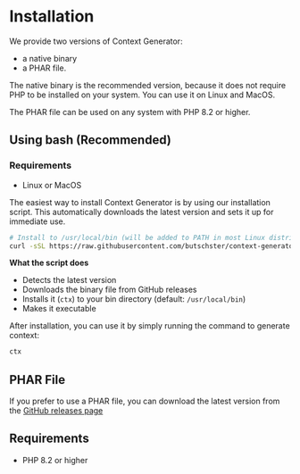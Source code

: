 # Installation

We provide two versions of Context Generator: 
 - a native binary
 - a PHAR file. 

The native binary is the recommended version, because it does not require PHP to be installed on your system. You can 
use it on Linux and MacOS. 

The PHAR file can be used on any system with PHP 8.2 or higher.

## Using bash (Recommended)

### Requirements

- Linux or MacOS

The easiest way to install Context Generator is by using our installation script. This automatically downloads the
latest version and sets it up for immediate use.

```bash
# Install to /usr/local/bin (will be added to PATH in most Linux distributions)
curl -sSL https://raw.githubusercontent.com/butschster/context-generator/main/download-latest.sh | sh
```

**What the script does**

- Detects the latest version
- Downloads the binary file from GitHub releases
- Installs it (`ctx`) to your bin directory (default: `/usr/local/bin`)
- Makes it executable

After installation, you can use it by simply running the command to generate context:

```bash
ctx
```

## PHAR File

If you prefer to use a PHAR file, you can download the latest version from
the [GitHub releases page](https://github.com/butschster/context-generator/releases)

## Requirements

- PHP 8.2 or higher